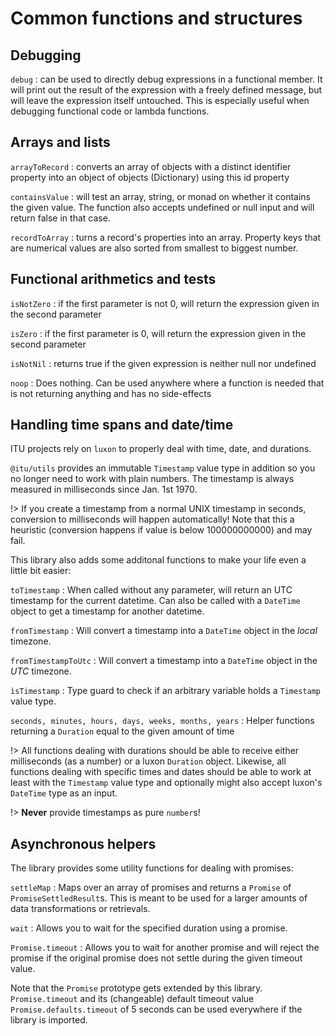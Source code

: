 # Common functions and structures

## Debugging

`debug`
: can be used to directly debug expressions in a functional member. It will print out the result of the expression with a freely defined message, but will leave the expression itself untouched. This
is especially useful when debugging functional code or lambda functions.

## Arrays and lists

`arrayToRecord`
: converts an array of objects with a distinct identifier property into an object of objects (Dictionary) using this id property

`containsValue`
: will test an array, string, or monad on whether it contains the given value. The function also accepts undefined or null input and will return false in that case.

`recordToArray`
: turns a record's properties into an array. Property keys that are numerical values are also sorted from smallest to biggest number.

## Functional arithmetics and tests

`isNotZero`
: if the first parameter is not 0, will return the expression given in the second parameter

`isZero`
: if the first parameter is 0, will return the expression given in the second parameter

`isNotNil`
: returns true if the given expression is neither null nor undefined

`noop`
: Does nothing. Can be used anywhere where a function is needed that is not returning anything and has no side-effects

## Handling time spans and date/time

ITU projects rely on `luxon` to properly deal with time, date, and durations.

`@itu/utils` provides an immutable `Timestamp` value type in addition so you no longer need to work with plain numbers. The timestamp is always measured in milliseconds since Jan. 1st 1970.

!> If you create a timestamp from a normal UNIX timestamp in seconds, conversion to milliseconds will happen automatically! Note that this a heuristic (conversion happens if value is below 100000000000) and
may fail.

This library also adds some additonal functions to make your life even a little bit easier:

`toTimestamp`
: When called without any parameter, will return an UTC timestamp for the current datetime. Can also be called with a `DateTime` object to get a timestamp for another datetime.

`fromTimestamp`
: Will convert a timestamp into a `DateTime` object in the _local_ timezone.

`fromTimestampToUtc`
: Will convert a timestamp into a `DateTime` object in the _UTC_ timezone.

`ìsTimestamp`
: Type guard to check if an arbitrary variable holds a `Timestamp` value type.

`seconds, minutes, hours, days, weeks, months, years`
: Helper functions returning a `Duration` equal to the given amount of time

!> All functions dealing with durations should be able to receive either milliseconds (as a number) or a luxon `Duration` object. Likewise, all functions dealing with specific times and dates should be able to work at least with the `Timestamp` value type and optionally might also accept luxon's `DateTime` type as an input.

!> **Never** provide timestamps as pure `number`s!

## Asynchronous helpers

The library provides some utility functions for dealing with promises:

`settleMap`
: Maps over an array of promises and returns a `Promise` of `PromiseSettledResult`s. This is meant to be used for a larger amounts of data transformations or retrievals.

`wait`
: Allows you to wait for the specified duration using a promise.

`Promise.timeout`
: Allows you to wait for another promise and will reject the promise if the original promise does not settle during the given timeout value.

Note that the `Promise` prototype gets extended by this library. `Promise.timeout` and its (changeable) default timeout value `Promise.defaults.timeout` of 5 seconds can be used everywhere if the library is imported.
